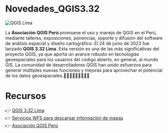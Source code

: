 # Novedades_QGIS3.32

![QGIS Lima](https://www.qgis.org/es/_static/images/qgisorg_banner332.png?t=jun2023)

La **Asociación QGIS Perú** promueve el uso y manejo de QGIS en el Perú, mediante talleres, exposiciones, ponencias, soporte y difusión del software de análisis espacial y diseño cartográfico. El 24 de junio de 2023 fue lanzado **QGIS 3.32 Lima**. Esta versión es una de las más significativas del proyecto QGIS, ya que aporta un avance robusto en tecnologías geoespaciales para los usuarios del código abierto, en general, al mundo GIS. La comunidad de desarrolladores QGIS han unido esfuerzos para generar múltiples nuevas funciones y mejoras para aprovechar el potencial de los datos geoespaciales.👨🏽‍💻👩🏻‍💻🧑🏼‍💻


# Recursos 

 👉 [QGIS 3.32 Lima](https://qgis.org/es/site/forusers/download.html)
 <br />
 👉 [Servicios WFS para descargar información de mapas](https://www.geoidep.gob.pe/catalogo-nacional-de-servicios-web/servicios-de-publicacion-de-objetos-wfs)
 <br />
 👉 [Asociación QGIS Perú](https://qgis.pe)
